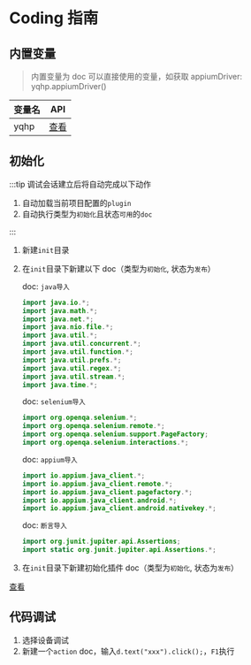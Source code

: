 # Coding 指南

## 内置变量

> 内置变量为 doc 可以直接使用的变量，如获取 appiumDriver: yqhp.appiumDriver()

| 变量名 | API                                                                                                          |
| ------ | ------------------------------------------------------------------------------------------------------------ |
| yqhp   | [查看](https://github.com/yqhp/yqhp/blob/main/agent/agent-web/src/main/java/com/yqhp/agent/jshell/YQHP.java) |

## 初始化

:::tip
调试会话建立后将自动完成以下动作

1. 自动加载当前项目配置的`plugin`
2. 自动执行类型为`初始化`且状态`可用`的`doc`

:::

1. 新建`init`目录
2. 在`init`目录下新建以下 doc（类型为`初始化`, 状态为`发布`）

   doc: `java导入`

   ```java
   import java.io.*;
   import java.math.*;
   import java.net.*;
   import java.nio.file.*;
   import java.util.*;
   import java.util.concurrent.*;
   import java.util.function.*;
   import java.util.prefs.*;
   import java.util.regex.*;
   import java.util.stream.*;
   import java.time.*;
   ```

   doc: `selenium导入`

   ```java
   import org.openqa.selenium.*;
   import org.openqa.selenium.remote.*;
   import org.openqa.selenium.support.PageFactory;
   import org.openqa.selenium.interactions.*;
   ```

   doc: `appium导入`

   ```java
   import io.appium.java_client.*;
   import io.appium.java_client.remote.*;
   import io.appium.java_client.pagefactory.*;
   import io.appium.java_client.android.*;
   import io.appium.java_client.android.nativekey.*;
   ```

   doc: `断言导入`

   ```java
   import org.junit.jupiter.api.Assertions;
   import static org.junit.jupiter.api.Assertions.*;
   ```

3. 在`init`目录下新建初始化插件 doc（类型为`初始化`, 状态为`发布`）

[查看](/guide/plugins#插件列表)

## 代码调试

1. 选择设备调试
2. 新建一个`action` doc，输入`d.text("xxx").click();`，`F1`执行
